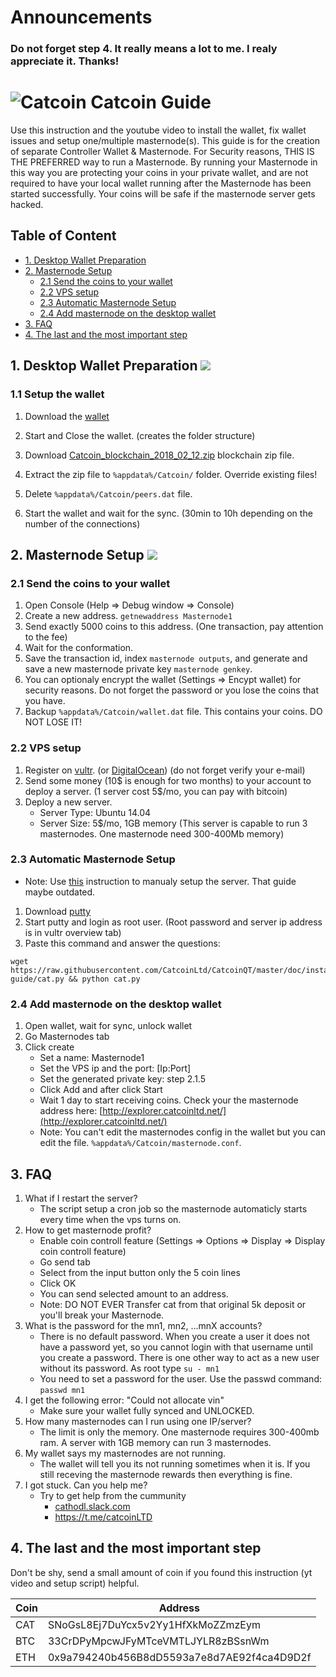 # Announcements
### Do not forget step 4. It really means a lot to me. I realy appreciate it. Thanks!

# ![Catcoin](https://raw.githubusercontent.com/CatcoinLtd/install-guide/master/logo.png) Catcoin Guide

Use this instruction and the youtube video to install the wallet, fix wallet issues and setup one/multiple masternode(s).
This guide is for the creation of separate Controller Wallet & Masternode.
For Security reasons, THIS IS THE PREFERRED way to run a Masternode. By running your Masternode in this way you are protecting
your coins in your private wallet, and are not required to have your local wallet running after the Masternode has been started successfully.
Your coins will be safe if the masternode server gets hacked.

## Table of Content
* [1. Desktop Wallet Preparation](#1-desktop-wallet-preparation-)
* [2. Masternode Setup](#2-masternode-setup-)
	* [2.1 Send the coins to your wallet](#21-send-the-coins-to-your-wallet)
	* [2.2 VPS setup](#22-vps-setup)
	* [2.3 Automatic Masternode Setup](#23-automatic-masternode-setup)
	* [2.4 Add masternode on the desktop wallet](#24-add-masternode-on-the-desktop-wallet)
* [3. FAQ](#3-faq)
* [4. The last and the most important step](#4-the-last-and-the-most-important-step)

## 1. Desktop Wallet Preparation <a href="https://www.youtube.com/watch?v=CtnJlrl-kU0" target="_blank"><img src="https://i.imgur.com/SY3eO38.png"></a>

### 1.1 Setup the wallet
1. Download the [wallet](https://github.com/CatcoinLtd/CatcoinQT/releases/tag/v1.9.9)
1. Start and Close the wallet. (creates the folder structure)
1. Download [Catcoin_blockchain_2018_02_12.zip](https://github.com/CatcoinLtd/CatcoinQT/releases/download/v1.9.9/blockchain-20180212.zip ) blockchain zip file.
1. Extract the zip file to `%appdata%/Catcoin/` folder. Override existing files!


1. Delete `%appdata%/Catcoin/peers.dat` file.
1. Start the wallet and wait for the sync. (30min to 10h depending on the number of the connections)

## 2. Masternode Setup <a href="https://www.youtube.com/watch?v=-Lt-ifQxS-w" target="_blank"><img src="https://i.imgur.com/SY3eO38.png"></a>

### 2.1 Send the coins to your wallet
1. Open Console (Help => Debug window => Console)
1. Create a new address. `getnewaddress Masternode1`
1. Send exactly 5000 coins to this address. (One transaction, pay attention to the fee)
1. Wait for the conformation.
1. Save the transaction id, index `masternode outputs`, and generate and save a new masternode private key `masternode genkey`.
1. You can optionaly encrypt the wallet (Settings => Encypt wallet) for security reasons. Do not forget the password or you lose the coins that you have.
1. Backup `%appdata%/Catcoin/wallet.dat` file. This contains your coins. DO NOT LOSE IT!

### 2.2 VPS setup
1. Register on [vultr](https://www.vultr.com/?ref=7205683). (or [DigitalOcean](https://m.do.co/c/93892c483019)) (do not forget verify your e-mail)
1. Send some money (10$ is enough for two months) to your account to deploy a server. (1 server cost 5$/mo, you can pay with bitcoin)
1. Deploy a new server.
    - Server Type: Ubuntu 14.04  
    - Server Size: 5$/mo, 1GB memory (This server is capable to run 3 masternodes. One masternode need 300-400Mb memory)

### 2.3 Automatic Masternode Setup
- Note: Use [this](https://github.com/CatcoinLtd/CatcoinQT/blob/master/doc/install-guide/MANUAL_SETUP.md) instruction to manualy setup the server. That guide maybe outdated.
1. Download [putty](https://the.earth.li/~sgtatham/putty/latest/w64/putty-64bit-0.70-installer.msi)
1. Start putty and login as root user. (Root password and server ip address is in vultr overview tab)
1. Paste this command and answer the questions:
```
wget https://raw.githubusercontent.com/CatcoinLtd/CatcoinQT/master/doc/install-guide/cat.py && python cat.py
```

### 2.4 Add masternode on the desktop wallet

1. Open wallet, wait for sync, unlock wallet
1. Go Masternodes tab
1. Click create
	- Set a name: Masternode1
	- Set the VPS ip and the port: [Ip:Port]
	- Set the generated private key: step 2.1.5
	- Click Add and after click Start
	- Wait 1 day to start receiving coins. Check your the masternode address here: [http://explorer.catcoinltd.net/](http://explorer.catcoinltd.net/)
	- Note: You can't edit the masternodes config in the wallet but you can edit the file. `%appdata%/Catcoin/masternode.conf`.

## 3. FAQ

1. What if I restart the server?
	- The script setup a cron job so the masternode automaticly starts every time when the vps turns on.
1. How to get masternode profit?
	- Enable coin controll feature (Settings => Options => Display => Display coin controll feature)
	- Go send tab
	- Select from the input button only the 5 coin lines
	- Click OK
	- You can send selected amount to an address.
	- Note: DO NOT EVER Transfer cat from that original 5k deposit or you'll break your Masternode.
1. What is the password for the mn1, mn2, ...mnX accounts?
	- There is no default password. When you create a user it does not have a password yet, so you cannot login with that username until you create a password. There is one other way to act as a new user without its password. As root type `su - mn1`
	- You need to set a password for the user. Use the passwd command: `passwd mn1`
1. I get the following error: "Could not allocate vin"
	- Make sure your wallet fully synced and UNLOCKED.
1. How many masternodes can I run using one IP/server?
	- The limit is only the memory. One masternode requires 300-400mb ram. A server with 1GB memory can run 3 masternodes.
1. My wallet says my masternodes are not running.
	- The wallet will tell you its not running sometimes when it is. If you still receving the masternode rewards then everything is fine.
1. I got stuck. Can you help me?
	- Try to get help from the cummunity
		- [cathodl.slack.com](https://cathodl.slack.com)
		- [https://t.me/catcoinLTD ](https://t.me/catcoinLTD )

## 4. The last and the most important step

Don't be shy, send a small amount of coin if you found this instruction (yt video and setup script) helpful.

| Coin | Address  |
| -----| ---------|
| CAT | SNoGsL8Ej7DuYcx5v2Yy1HfXkMoZZmzEym  |
| BTC  | 33CrDPyMpcwJFyMTceVMTLJYLR8zBSsnWm  |
| ETH  | 0x9a794240b456B8dD5593a7e8d7AE92f4ca4D9D2f |
